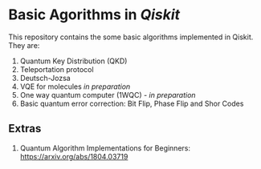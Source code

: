 # Basic Agorithms in _Qiskit_

This repository contains the some basic algorithms implemented in Qiskit. They are:

1. Quantum Key Distribution (QKD)
2. Teleportation protocol
3. Deutsch-Jozsa
4. VQE for molecules _in preparation_
5. One way quantum computer (1WQC) - _in preparation_
6. Basic quantum error correction: Bit Flip, Phase Flip and Shor Codes


## Extras

1. Quantum Algorithm Implementations for Beginners: https://arxiv.org/abs/1804.03719
